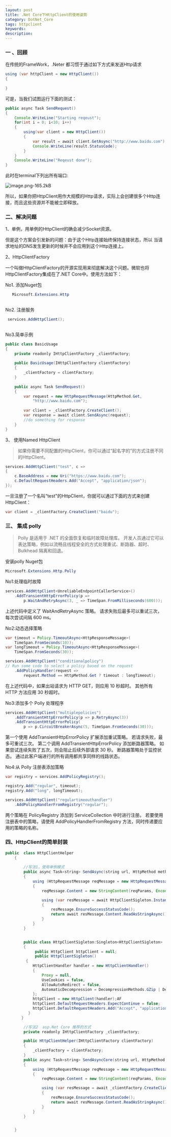 ```yaml
---
layout: post
title: .Net Core下HttpClient的使用姿势
category: DotNet_Core
tags: httpclient
keywords: 
description: 
---
```


### 一 、回顾

在传统的FrameWork，.Neter 都习惯于通过如下方式来发送Http请求

```java 
using (var httpClient = new HttpClient())
{
    
}

```

可是，当我们试图运行下面的测试：

```java
public async Task SendRequest() 
{
    Console.WriteLine("Starting reqeust");
    for(int i = 0; i<10; i++)
    {
        using(var client = new HttpClient())
        {
            var result = await client.GetAsync("http://www.baidu.com");
            Console.WriteLine(result.StatusCode);
        }
    }
    Console.WriteLine("Reqeust done");
}
```

此时在terminal下列出所有端口:

![image.png-165.2kB][1]


  [1]: http://static.zybuluo.com/qxjbeyond/3lx1on6bnvvkeb5hwtvegfic/image.png
  
  
  所以，如果你把HttpClient用作大规模的Http请求，实际上会创建很多个Http连接，而且这些资源并不能被立即释放。
  
  
### 二、解决问题
 
 1、单例，用单例的HttpClient的确会减少Socket资源。
 
 但是这个方案会引发新的问题：由于这个Http连接始终保持连接状态，所以 当请求地址的DNS发生更新的时候并不会应用到这个Http连接上。
 
 2、HttpClientFactory
 
  一个叫做HttpClientFactory的开源实现用来彻底解决这个问题。微软也将HttpClientFactory集成在了.NET Core中。使用方法如下：
  
  
 No1. 添加Nuget包
  
```java
   Microsoft.Extensions.Http
   
```
  
 No2. 注册服务
 
```java
 services.AddHttpClient();
 
```
 
 No3.简单示例
 
```java
public class BasicUsage
{
    private readonly IHttpClientFactory _clientFactory;
 
    public BasicUsage(IHttpClientFactory clientFactory)
    {
        _clientFactory = clientFactory;
    }
 
    public async Task SendRequest()
    {
        var request = new HttpRequestMessage(HttpMethod.Get, 
            "http://www.baidu.com");
 
        var client = _clientFactory.CreateClient();
        var response = await client.SendAsync(request);
        //do something for response
    }
}

```

3、 使用Named HttpClient

> 如果你需要不同配置的HttpClient，你可以通过“起名字的”的方式注册不同的HttpClient。


```java
services.AddHttpClient("test", c =>
{
    c.BaseAddress = new Uri("https://www.baidu.com");
    c.DefaultRequestHeaders.Add("Accept", "application/json");
});
```

一旦注册了一个名叫“test"的HttpClient，你就可以通过下面的方式来创建HttpClient：

```java
var client = _clientFactory.CreateClient("baidu");

```


### 三、 集成 polly

> Polly 是适用于 .NET 的全面恢复和临时故障处理库。 开发人员通过它可以表达策略，例如以流畅且线程安全的方式处理重试、断路器、超时、Bulkhead 隔离和回退。


安装polly Nuget包


```java
Microsoft.Extensions.Http.Polly
```


No1:处理临时故障

```java
services.AddHttpClient<UnreliableEndpointCallerService>()
    .AddTransientHttpErrorPolicy(p => 
        p.WaitAndRetryAsync(3, _ => TimeSpan.FromMilliseconds(600)));
```
上述代码中定义了 WaitAndRetryAsync 策略。 请求失败后最多可以重试三次，每次尝试间隔 600 ms。



No2:动态选择策略

```java
var timeout = Policy.TimeoutAsync<HttpResponseMessage>(
    TimeSpan.FromSeconds(10));
var longTimeout = Policy.TimeoutAsync<HttpResponseMessage>(
    TimeSpan.FromSeconds(30));

services.AddHttpClient("conditionalpolicy")
// Run some code to select a policy based on the request
    .AddPolicyHandler(request => 
        request.Method == HttpMethod.Get ? timeout : longTimeout);
```
在上述代码中，如果出站请求为 HTTP GET，则应用 10 秒超时。 其他所有 HTTP 方法应用 30 秒超时。


No3:添加多个 Polly 处理程序

```java
services.AddHttpClient("multiplepolicies")
    .AddTransientHttpErrorPolicy(p => p.RetryAsync(3))
    .AddTransientHttpErrorPolicy(
        p => p.CircuitBreakerAsync(5, TimeSpan.FromSeconds(30)));
```
 第一个使用 AddTransientHttpErrorPolicy 扩展添加重试策略。 若请求失败，最多可重试三次。 第二个调用 AddTransientHttpErrorPolicy 添加断路器策略。 如果尝试连续失败了五次，则会阻止后续外部请求 30 秒。 断路器策略处于监控状态。 通过此客户端进行的所有调用都共享同样的线路状态。

No4:从 Polly 注册表添加策略


```java
var registry = services.AddPolicyRegistry();

registry.Add("regular", timeout);
registry.Add("long", longTimeout);

services.AddHttpClient("regulartimeouthandler")
    .AddPolicyHandlerFromRegistry("regular");
```
两个策略在 PolicyRegistry 添加到 ServiceCollection 中时进行注册。 若要使用注册表中的策略，请使用 AddPolicyHandlerFromRegistry 方法，同时传递要应用的策略的名称。



### 四、HttpClient的简单封装

```java
public  class HttpClientHelper
    {
       
        //写法1，使用单例模式
        public async Task<string> SendAsync(string url, HttpMethod method, string reqParams = "")
        {
            using (HttpRequestMessage reqMessage = new HttpRequestMessage(method, url))
            {
                reqMessage.Content = new StringContent(reqParams, Encoding.UTF8, "application/json");

                using (var resMessage = await HttpClientSigleton.Instance.httpClient.SendAsync(reqMessage))
                {
                    resMessage.EnsureSuccessStatusCode();
                    return await resMessage.Content.ReadAsStringAsync().ConfigureAwait(false);
                }
            }
        }


        public class HttpClientSigleton:Singleton<HttpClientSigleton>
        {
             public HttpClient httpClient = null;
             public HttpClientSigleton()
         {
            HttpClientHandler handler = new HttpClientHandler()
            {
                Proxy = null,
                UseCookies = false,
                AllowAutoRedirect = false,
                AutomaticDecompression = DecompressionMethods.GZip | DecompressionMethods.Deflate,
            };
            httpClient = new HttpClient(handler);AF
            httpClient.DefaultRequestHeaders.ExpectContinue = false;
            httpClient.DefaultRequestHeaders.Add("Accept", "application/json");
          }
       }

        //写法2  asp.Net Core 推荐的方式
        private readonly IHttpClientFactory _clientFactory;

        public HttpClientHelper(IHttpClientFactory clientFactory)
        {
            _clientFactory = clientFactory;
        }
        public async Task<string> SendAsyncCore(string url, HttpMethod method, string reqParams = "")
        {
            using (HttpRequestMessage reqMessage = new HttpRequestMessage(method, url))
            {
                reqMessage.Content = new StringContent(reqParams, Encoding.UTF8, "application/json");

                using (var resMessage = await _clientFactory.CreateClient("kmauth").SendAsync(reqMessage))
                {
                    resMessage.EnsureSuccessStatusCode();
                    return await resMessage.Content.ReadAsStringAsync().ConfigureAwait(false);
                }
            }
        }


    }
```

